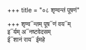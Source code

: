 +++
title = "०८ शृण्वन्तं पूषणं"

+++
शृण्व᳓न्तम् पूष᳓णं वय᳓म्  
इ᳓र्यम् अ᳓नष्टवेदसम्  
ई᳓शानं राय᳓ ईमहे
